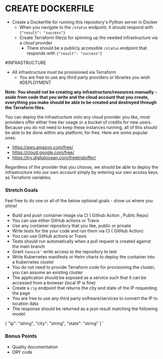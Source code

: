 # CREATE DOCKERFILE

- Create a Dockerfile for running this repository's Python server in Docker
  - When you navigate to the `/status` endpoint, it should respond with `{"result": "success"}`
  - Create Terraform file(s) for spinning up the needed infrastructure via a cloud provider
    - There should be a publicly accessible `/status` endpoint that responds with `{"result": "success"}`


#INFRASTRUCTURE 

- All infrastructure must be provisioned via Terraform
  - You are free to use any third party providers or libraries you wish
#DEPLOYMENT

**Note: You should not be creating any infrastructure/resources manually - aside from code that you write and the cloud account that you create, everything you make should be able to be created and destroyed through the Terraform files.**

You can deploy the infrastructure onto any cloud provider you like, most providers offer either free tier usage or a bucket of credits for new users. Because you do not need to keep these instances running, all of this should be able to be done within any platform, for free.  Here are some popular ones:
- https://aws.amazon.com/free/
- https://cloud.google.com/free/
- https://try.digitalocean.com/freetrialoffer/

Regardless of the provider that you choose, we should be able to deploy the infrastructure into our own account simply by entering our own access keys as Terraform variables.


### Stretch Goals
Feel free to do one or all of the below optional goals - show us where you shine!

- Build and push container image via CI  ( Github Action , Public Repo)
 - You can use either GitHub actions or Travis
 - Use any container repository that you like, public or private
 - Write tests for the your code and run them via CI ( GitHub Action)
  - You can use GitHub actions or Travis
 - Tests should run automatically when a pull request is created against the main branch
 - Grant `Yannick'` write access to the repository to test
 - Write Kubernetes manifests or Helm charts to deploy the container into a Kubernetes cluster
 - You do not need to provide Terraform code for provisioning the cluster, you can assume an existing cluster
 - The application should be exposed as a service such that it can be accessed from a browser (local IP is fine)
 - Create a `/ip` endpoint that returns the city and state of the IP requesting the page
 - You are free to use any third party software/services to convert the IP to location data
 - The response should be returned as a json result matching the following model:

{
    "ip": "string",
    "city": "string",
    "state": "string"
	      }``

### Bonus Points
- Quality documentation
- DRY code
